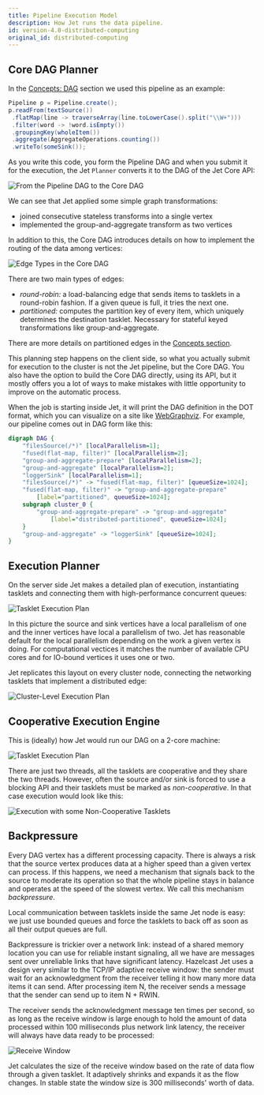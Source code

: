 ```yaml
---
title: Pipeline Execution Model
description: How Jet runs the data pipeline.
id: version-4.0-distributed-computing
original_id: distributed-computing
---
```


## Core DAG Planner

In the [Concepts: DAG](/docs/concepts/dag) section we used this pipeline
as an example:

```java
Pipeline p = Pipeline.create();
p.readFrom(textSource())
 .flatMap(line -> traverseArray(line.toLowerCase().split("\\W+")))
 .filter(word -> !word.isEmpty())
 .groupingKey(wholeItem())
 .aggregate(AggregateOperations.counting())
 .writeTo(someSink());
 ```

As you write this code, you form the Pipeline DAG and when you submit it
for the execution, the Jet `Planner` converts it to the DAG of the
Jet Core API:

![From the Pipeline DAG to the Core DAG](/docs/assets/arch-dag-1.svg)

We can see that Jet applied some simple graph transformations:

- joined consecutive stateless transforms into a single vertex
- implemented the group-and-aggregate transform as two vertices

In addition to this, the Core DAG introduces details on how to implement
the routing of the data among vertices:

![Edge Types in the Core DAG](/docs/assets/arch-dag-2.svg)

There are two main types of edges:

- *round-robin:* a load-balancing edge that sends items to tasklets in a
  round-robin fashion. If a given queue is full, it tries the next one.
- *partitioned:* computes the partition key of every item, which
  uniquely determines the destination tasklet. Necessary for stateful
  keyed transformations like group-and-aggregate.

There are more details on partitioned edges in the [Concepts
section](/docs/concepts/dag#group-and-aggregate-transform-needs-data-partitioning).

This planning step happens on the client side, so what you actually
submit for execution to the cluster is not the Jet pipeline, but the
Core DAG. You also have the option to build the Core DAG directly, using
its API, but it mostly offers you a lot of ways to make mistakes with
little opportunity to improve on the automatic process.

When the job is starting inside Jet, it will print the DAG definition in
the DOT format, which you can visualize on a site like
[WebGraphviz](http://www.webgraphviz.com/). For example, our pipeline
comes out in DAG form like this:

```dot
digraph DAG {
    "filesSource(/*)" [localParallelism=1];
    "fused(flat-map, filter)" [localParallelism=2];
    "group-and-aggregate-prepare" [localParallelism=2];
    "group-and-aggregate" [localParallelism=2];
    "loggerSink" [localParallelism=1];
    "filesSource(/*)" -> "fused(flat-map, filter)" [queueSize=1024];
    "fused(flat-map, filter)" -> "group-and-aggregate-prepare"
        [label="partitioned", queueSize=1024];
    subgraph cluster_0 {
        "group-and-aggregate-prepare" -> "group-and-aggregate"
            [label="distributed-partitioned", queueSize=1024];
    }
    "group-and-aggregate" -> "loggerSink" [queueSize=1024];
}
```

## Execution Planner

On the server side Jet makes a detailed plan of execution, instantiating
tasklets and connecting them with high-performance concurrent queues:

![Tasklet Execution Plan](/docs/assets/arch-dag-3.svg)

In this picture the source and sink vertices have a local parallelism of
one and the inner vertices have local a parallelism of two. Jet has
reasonable default for the local parallelism depending on the work a
given vertex is doing. For computational vectices it matches the number
of available CPU cores and for IO-bound vertices it uses one or two.

Jet replicates this layout on every cluster node, connecting the
networking tasklets that implement a distributed edge:

![Cluster-Level Execution Plan](/docs/assets/arch-dag-4.svg)

## Cooperative Execution Engine

This is (ideally) how Jet would run our DAG on a 2-core machine:

![Tasklet Execution Plan](/docs/assets/arch-dag-5.svg)

There are just two threads, all the tasklets are cooperative and they
share the two threads. However, often the source and/or sink is forced
to use a blocking API and their tasklets must be marked as
*non-cooperative*. In that case execution would look like this:

![Execution with some Non-Cooperative Tasklets](/docs/assets/arch-dag-6.svg)

## Backpressure

Every DAG vertex has a different processing capacity. There is always a
risk that the source vertex produces data at a higher speed than a given
vertex can process. If this happens, we need a mechanism that signals
back to the source to moderate its operation so that the whole pipeline
stays in balance and operates at the speed of the slowest vertex. We
call this mechanism *backpressure*.

Local communication between tasklets inside the same Jet node is easy:
we just use bounded queues and force the tasklets to back off as soon
as all their output queues are full.

Backpressure is trickier over a network link: instead of a shared memory
location you can use for reliable instant signaling, all we have are
messages sent over unreliable links that have significant latency.
Hazelcast Jet uses a design very similar to the TCP/IP adaptive receive
window: the sender must wait for an acknowledgment from the receiver
telling it how many more data items it can send. After processing item
N, the receiver sends a message that the sender can send up to item N +
RWIN.

The receiver sends the acknowledgment message ten times per second, so
as long as the receive window is large enough to hold the amount of data
processed within 100 milliseconds plus network link latency, the
receiver will always have data ready to be processed:

![Receive Window](/docs/assets/arch-dag-7.svg)

Jet calculates the size of the receive window based on the rate of data
flow through a given tasklet. It adaptively shrinks and expands it as
the flow changes. In stable state the window size is 300 milliseconds'
worth of data.